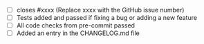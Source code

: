 - [ ] closes #xxxx (Replace xxxx with the GitHub issue number)
- [ ] Tests added and passed if fixing a bug or adding a new feature
- [ ] All code checks from pre-commit passed
- [ ] Added an entry in the CHANGELOG.md file
